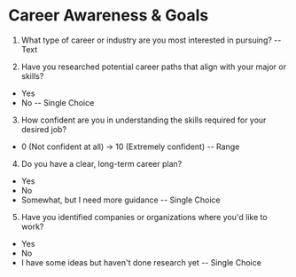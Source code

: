 # Career Awareness & Goals

1. What type of career or industry are you most interested in pursuing?
-- Text

2. Have you researched potential career paths that align with your major or skills?
- Yes
- No
-- Single Choice

3. How confident are you in understanding the skills required for your desired job?
- 0 (Not confident at all) → 10 (Extremely confident)
-- Range

4. Do you have a clear, long-term career plan?
- Yes
- No
- Somewhat, but I need more guidance
-- Single Choice

5. Have you identified companies or organizations where you'd like to work?
- Yes
- No
- I have some ideas but haven't done research yet
-- Single Choice 